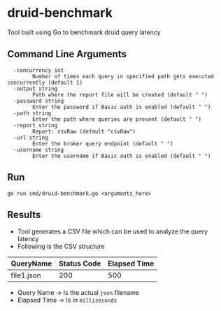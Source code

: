 # druid-benchmark
Tool built using Go to benchmark druid query latency

## Command Line Arguments
```
  -concurrency int
    	Number of times each query in specified path gets executed concurrently (default 1)
  -output string
    	Path where the report file will be created (default " ")
  -password string
    	Enter the password if Basic auth is enabled (default " ")
  -path string
    	Enter the path where queries are present (default " ")
  -report string
    	Report: csvRaw (default "csvRaw")
  -url string
    	Enter the broker query endpoint (default " ")
  -username string
    	Enter the username if Basic auth is enabled (default " ")
```

## Run
```
go run cmd/druid-benchmark.go <arguments_here>
```

## Results
- Tool generates a CSV file which can be used to analyze the query latency
- Following is the CSV structure

| QueryName     | Status Code   | Elapsed Time |
| ------------- | ------------- | ------------ |
| file1.json    | 200           | 500          |

- Query Name -> Is the actual `json` filename
- Elapsed Time -> Is in `milliseconds` 
